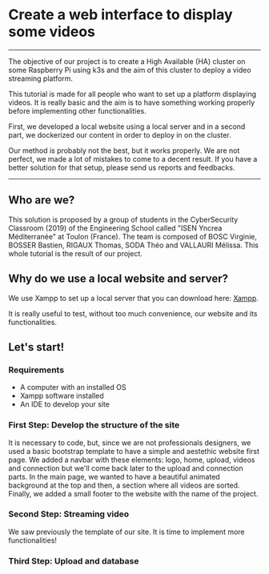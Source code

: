 # Create a web interface to display some videos


---
The objective of our project is to create a High Available (HA) cluster on some Raspberry Pi using k3s and the aim of this cluster to 
deploy a video streaming platform.

This tutorial is made for all people who want to set up a platform displaying videos. It is really basic and the aim is to have something working properly before implementing other functionalities.

First, we developed a local website using a local server and in a second part, we dockerized our content in order to deploy in on the cluster.

Our method is probably not the best, but it works properly. We are not perfect, we
made a lot of mistakes to come to a decent result. If you have a better
solution for that setup, please send us reports and feedbacks.

---

## Who are we?

This solution is proposed by a group of students in the CyberSecurity Classroom (2019)
of the Engineering School called "ISEN Yncrea Méditerranée" at Toulon (France).
The team is composed of BOSC Virginie, BOSSER Bastien, RIGAUX Thomas, SODA Théo and VALLAURI Mélissa.
This whole tutorial is the result of our project.

## Why do we use a local website and server?

We use Xampp to set up a local server that you can download here: [Xampp](https://www.apachefriends.org/fr/download.html).

It is really useful to test, without too much convenience, our website and its functionalities.

## Let's start!

### Requirements

- A computer with an installed OS
- Xampp software installed
- An IDE to develop your site

### First Step: Develop the structure of the site

It is necessary to code, but, since we are not professionals designers, we used a basic bootstrap template to have a simple and aestethic website first page. 
We added a navbar with these elements: logo, home, upload, videos and connection but we'll come back later to the upload and connection parts.
In the main page, we wanted to have a beautiful animated background at the top and then, a section where all videos are sorted.
Finally, we added a small footer to the website with the name of the project.

### Second Step: Streaming video
We saw previously the template of our site. It is time to implement more functionalities!

### Third Step: Upload and database
